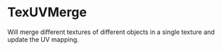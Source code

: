 # TexUVMerge

Will merge different textures of different objects in a single texture and update the UV mapping.